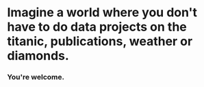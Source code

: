 # Imagine a world where you don't have to do data projects on the titanic, publications, weather or diamonds. 
### You're welcome.
